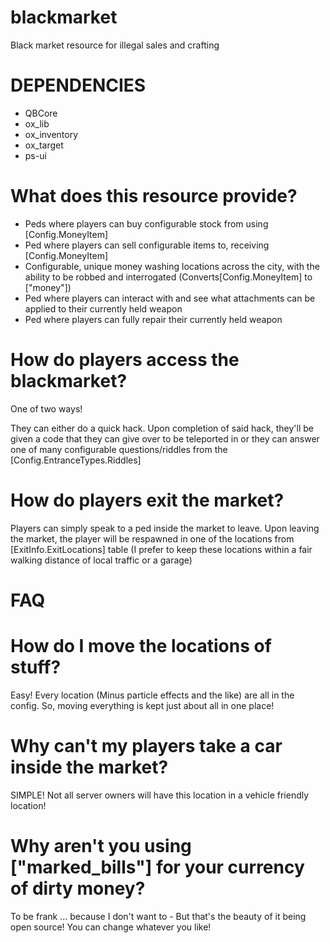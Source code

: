 # blackmarket
Black market resource for illegal sales and crafting

# DEPENDENCIES

- QBCore
- ox_lib
- ox_inventory
- ox_target
- ps-ui

# What does this resource provide?

- Peds where players can buy configurable stock from using [Config.MoneyItem]
- Ped where players can sell configurable items to, receiving [Config.MoneyItem]
- Configurable, unique money washing locations across the city, with the ability to be robbed and interrogated (Converts[Config.MoneyItem] to ["money"])
- Ped where players can interact with and see what attachments can be applied to their currently held weapon
- Ped where players can fully repair their currently held weapon

# How do players access the blackmarket?

One of two ways!

They can either do a quick hack. Upon completion of said hack, they'll be given a code that they can give over to be teleported in or they can answer one of many
configurable questions/riddles from the [Config.EntranceTypes.Riddles]

# How do players exit the market?

Players can simply speak to a ped inside the market to leave. Upon leaving the market, the player will be respawned in one of the locations from [ExitInfo.ExitLocations] table (I prefer to keep these locations within a fair walking distance of local traffic or a garage)

# FAQ

# How do I move the locations of stuff?

Easy! Every location (Minus particle effects and the like) are all in the config. So, moving everything is kept just about all in one place!

# Why can't my players take a car inside the market?

SIMPLE! Not all server owners will have this location in a vehicle friendly location!

# Why aren't you using ["marked_bills"] for your currency of dirty money?

To be frank ... because I don't want to - But that's the beauty of it being open source! You can change whatever you like!